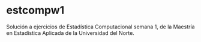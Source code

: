 # estcompw1
Solución a ejercicios de Estadística Computacional semana 1, de la Maestría en Estadística Aplicada de la Universidad del Norte.
